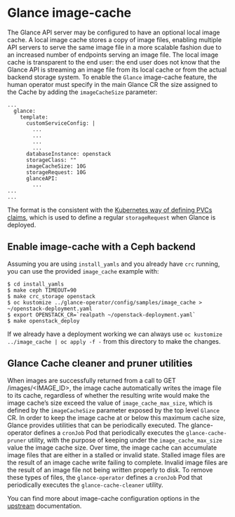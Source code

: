 # Glance image-cache

The Glance API server may be configured to have an optional local image cache.
A local image cache stores a copy of image files, enabling multiple API servers
to serve the same image file in a more scalable fashion due to an increased
number of endpoints serving an image file.
The local image cache is transparent to the end user: the end user does not know
that the Glance API is streaming an image file from its local cache or from the
actual backend storage system.
To enable the `Glance` image-cache feature, the human operator must specify in
the main Glance CR the size assigned to the Cache by adding the `imageCacheSize`
parameter:


```
...
  glance:
    template:
      customServiceConfig: |
        ...
        ...
        ...
        ...
      databaseInstance: openstack
      storageClass: ""
      imageCacheSize: 10G
      storageRequest: 10G
      glanceAPI:
        ...
...
...
```

The format is the consistent with the [Kubernetes way of defining PVCs claims](https://kubernetes.io/docs/concepts/storage/persistent-volumes/),
which is used to define a regular `storageRequest` when Glance is deployed.

## Enable image-cache with a Ceph backend

Assuming you are using `install_yamls` and you already have `crc` running, you
can use the provided `image_cache` example with:

```
$ cd install_yamls
$ make ceph TIMEOUT=90
$ make crc_storage openstack
$ oc kustomize ../glance-operator/config/samples/image_cache > ~/openstack-deployment.yaml
$ export OPENSTACK_CR=`realpath ~/openstack-deployment.yaml`
$ make openstack_deploy
```

If we already have a deployment working we can always use `oc kustomize ../image_cache | oc apply -f -`
from this directory to make the changes.

## Glance Cache cleaner and pruner utilities

When images are successfully returned from a call to GET /images/<IMAGE_ID>, the
image cache automatically writes the image file to its cache, regardless of
whether the resulting write would make the image cache’s size exceed the value
of `image_cache_max_size`, which is defined by the `imageCacheSize` parameter
exposed by the top level `Glance` CR. In order to keep the image cache at or
below this maximum cache size, Glance provides utilities that can be periodically
executed.
The glance-operator defines a `cronJob` Pod that periodically executes the
`glance-cache-pruner` utility, with the purpose of keeping under the
`image_cache_max_size` value the image cache size.
Over time, the image cache can accumulate image files that are either in a
stalled or invalid state. Stalled image files are the result of an image cache
write failing to complete. Invalid image files are the result of an image file
not being written properly to disk.
To remove these types of files, the `glance-operator` defines a `cronJob` Pod
that periodically executes the `glance-cache-cleaner` utility.

You can find more about image-cache configuration options in the
[upstream](https://docs.openstack.org/glance/latest/admin/cache.html) documentation.
